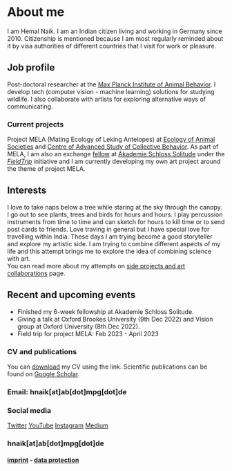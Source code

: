 # About me  
I am Hemal Naik. I am an Indian citizen living and working in Germany since 2010. Citizenship is mentioned because I am most regularly reminded about it by visa authorities of different countries that I visit for work or pleasure. 

## Job profile
Post-doctoral researcher at the [Max Planck Institute of Animal Behavior](https://www.ab.mpg.de/). 
I develop tech (computer vision - machine learning) solutions for studying wildlife. 
I also collaborate with artists for exploring alternative ways of communicating. 

### Current projects
Project MELA (Mating Ecology of Leking Antelopes) at [Ecology of Animal Societies](https://www.ab.mpg.de/crofoot) and [Centre of Advanced Study of Collective Behavior](https://www.exc.uni-konstanz.de/collective-behaviour/).
As part of MELA, I am also an exchange [fellow](https://www.akademie-solitude.de/en/person/hemal-naik/) at [Akademie Schloss Solitude](https://www.akademie-solitude.de/en/) under the [_FieldTrip_](https://www.akademie-solitude.de/de/news/cooperation-with-max-planck-institut/) initiative and I am currently developing my own art project around the theme of project MELA.

## Interests 
I love to take naps below a tree while staring at the sky through the canopy.   
I go out to see plants, trees and birds for hours and hours. I play percussion instruments from time to time and can sketch for hours to kill time or to send post cards to friends. 
Love traving in general but I have special love for travelling within India. 
These days I am trying become a good storyteller and explore my artistic side. 
I am trying to combine different aspects of my life and this attempt brings me to explore the idea of combining science with art.  
You can read more about my attempts on [side projects and art collaborations](/docs/about/outreach) page. 

## Recent and upcoming events
- Finished my 6-week fellowship at Akademie Schloss Solitude.
- Giving a talk at Oxford Brookes University (9th Dec 2022) and Vision group at Oxford University (8th Dec 2022). 
- Field trip for project MELA: Feb 2023 - April 2023

### CV and publications
You can [download](/cv/Resume.pdf) my CV using the link. 
Scientific publications can be found on [Google Scholar](https://scholar.google.de/citations?user=iWIresYAAAAJ&hl=en).

### Email: hnaik[at]ab[dot]mpg[dot]de 

### Social media
[Twitter](https://twitter.com/hmnaik) [YouTube](https://www.youtube.com/channel/UCFERZcpt3g0wQzTgtil1HIA?view_as=subscriber)  [Instagram](https://www.instagram.com/walking_naik/?hl=en)  [Medium](https://medium.com/@hemalnaik)

### hnaik[at]ab[dot]mpg[dot]de

#### [imprint](/docs/about/imprint) - [data protection](/docs/about/dataprotection) 

